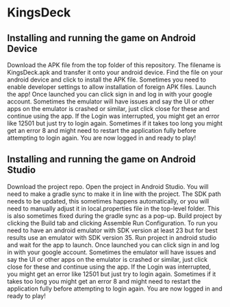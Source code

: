 # KingsDeck

## Installing and running the game on Android Device 

Download the APK file from the top folder of this repository. The filename is KingsDeck.apk and transfer it onto your android device. 
Find the file on your android device and click to install the APK file. Sometimes you need to enable developer settings to allow installation of foreign APK files. 
Launch the app! 
Once launched you can click sign in and log in with your google account. 
Sometimes the emulator will have issues and say the UI or other apps on the emulator is crashed or similar, just click close for these and continue using the app. If the Login was interrupted, you might get an error like 12501 but just try to login again.
Sometimes if it takes too long you might get an error 8 and might need to restart the application fully before attempting to login again. 
You are now logged in and ready to play! 

## Installing and running the game on Android Studio 

Download the project repo. 
Open the project in Android Studio. 
You will need to make a gradle sync to make it in line with the project. 
The SDK path needs to be updated, this sometimes happens automatically, or you will need to manually adjust it in local.properties file in the top-level folder. This is also sometimes fixed during the gradle sync as a pop-up. 
Build project by clicking the Build tab and clicking Assemble Run Configuration. 
To run you need to have an android emulator with SDK version at least 23 but for best results use an emulator with SDK version 35. 
Run project in android studio and wait for the app to launch. 
Once launched you can click sign in and log in with your google account. 
Sometimes the emulator will have issues and say the UI or other apps on the emulator is crashed or similar, just click close for these and continue using the app. If the Login was interrupted, you might get an error like 12501 but just try to login again. 
Sometimes if it takes too long you might get an error 8 and might need to restart the application fully before attempting to login again. 
You are now logged in and ready to play! 
